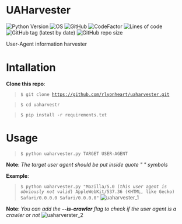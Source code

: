 # UAHarvester

![Python Version](https://img.shields.io/badge/python-3.x-blue?style=flat&logo=python)
![OS](https://img.shields.io/badge/OS-GNU%2FLinux-red?style=flat&logo=linux)
![GitHub](https://img.shields.io/github/license/rlyonheart/uaharvester?ystyle=flat)
![CodeFactor](https://www.codefactor.io/repository/github/rlyonheart/uaharvester/badge)
![Lines of code](https://img.shields.io/tokei/lines/github/rlyonheart/uaharvester)
![GitHub tag (latest by date)](https://img.shields.io/github/v/tag/rlyonheart/uaharvester) 
![GitHub repo size](https://img.shields.io/github/repo-size/rlyonheart/uaharvester)

User-Agent information harvester

# Intallation
**Clone this repo**:
> <code>$ git clone https://github.com/rlyonheart/uaharvester.git</code>
  
> <code>$ cd uaharvestr</code>

> <code>$ pip install -r requirements.txt</code>

# Usage
> <code>$ python uaharvester.py TARGET USER-AGENT</code>

**Note**:
*The target user agent should be put inside quote " " symbols*

**Example**:
 > <code>$ python uaharvester.py "Mozilla/5.0 (*this user agent is obviously not valid*) AppleWebKit/537.36 (KHTML, like Gecko) Safari/0.0.0.0 Safari/0.0.0.0"</code>
 ![uaharvester_1](https://user-images.githubusercontent.com/74001397/132225176-6031a05a-8d04-40f1-922f-95372fd24ee4.jpg)


**Note**:
*You can add the  **--is-crawler**  flag to check if the user agent is a crawler or not*
![uaharverster_2](https://user-images.githubusercontent.com/74001397/132225292-53522e6b-397e-4eba-a206-81cf23522bdf.jpg)

